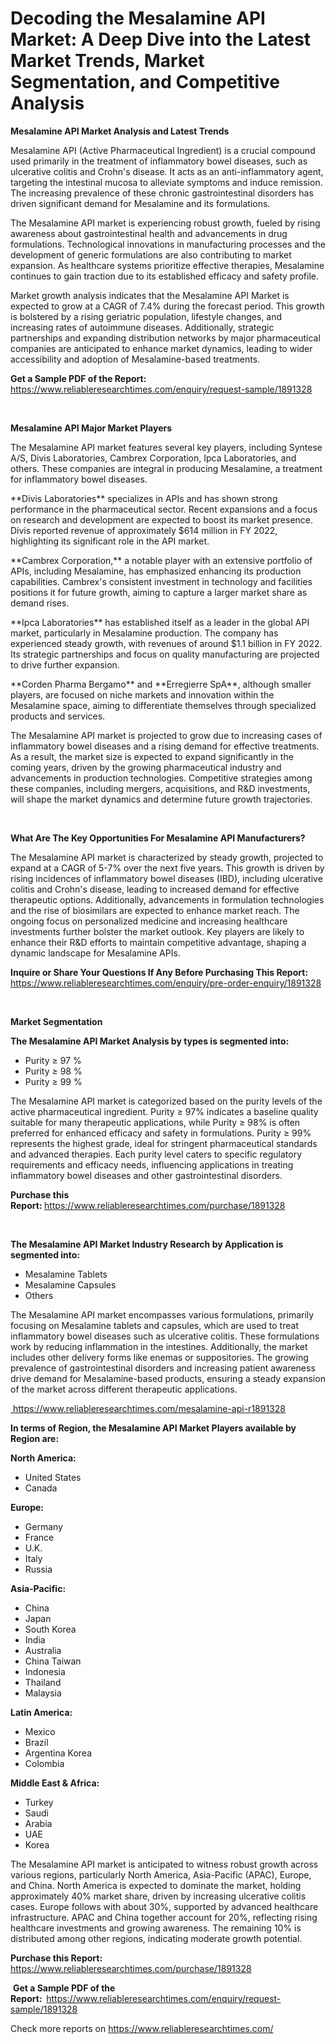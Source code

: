 <p><h1>Decoding the Mesalamine API Market: A Deep Dive into the Latest Market Trends, Market Segmentation, and Competitive Analysis</h1></p><p><strong>Mesalamine API Market Analysis and Latest Trends</strong></p>
<p><p>Mesalamine API (Active Pharmaceutical Ingredient) is a crucial compound used primarily in the treatment of inflammatory bowel diseases, such as ulcerative colitis and Crohn's disease. It acts as an anti-inflammatory agent, targeting the intestinal mucosa to alleviate symptoms and induce remission. The increasing prevalence of these chronic gastrointestinal disorders has driven significant demand for Mesalamine and its formulations.</p><p>The Mesalamine API market is experiencing robust growth, fueled by rising awareness about gastrointestinal health and advancements in drug formulations. Technological innovations in manufacturing processes and the development of generic formulations are also contributing to market expansion. As healthcare systems prioritize effective therapies, Mesalamine continues to gain traction due to its established efficacy and safety profile.</p><p>Market growth analysis indicates that the Mesalamine API Market is expected to grow at a CAGR of 7.4% during the forecast period. This growth is bolstered by a rising geriatric population, lifestyle changes, and increasing rates of autoimmune diseases. Additionally, strategic partnerships and expanding distribution networks by major pharmaceutical companies are anticipated to enhance market dynamics, leading to wider accessibility and adoption of Mesalamine-based treatments.</p></p>
<p><strong>Get a Sample PDF of the Report:&nbsp;</strong> <a href="https://www.reliableresearchtimes.com/enquiry/request-sample/1891328?utm_campaign=3258&utm_medium=2&utm_source=Github&utm_content=ia&utm_term=28032025&utm_id=mesalamine-api">https://www.reliableresearchtimes.com/enquiry/request-sample/1891328</a></p>
<p>&nbsp;</p>
<p><strong>Mesalamine API Major Market Players</strong></p>
<p><p>The Mesalamine API market features several key players, including Syntese A/S, Divis Laboratories, Cambrex Corporation, Ipca Laboratories, and others. These companies are integral in producing Mesalamine, a treatment for inflammatory bowel diseases.</p><p>**Divis Laboratories** specializes in APIs and has shown strong performance in the pharmaceutical sector. Recent expansions and a focus on research and development are expected to boost its market presence. Divis reported revenue of approximately $614 million in FY 2022, highlighting its significant role in the API market.</p><p>**Cambrex Corporation,** a notable player with an extensive portfolio of APIs, including Mesalamine, has emphasized enhancing its production capabilities. Cambrex's consistent investment in technology and facilities positions it for future growth, aiming to capture a larger market share as demand rises.</p><p>**Ipca Laboratories** has established itself as a leader in the global API market, particularly in Mesalamine production. The company has experienced steady growth, with revenues of around $1.1 billion in FY 2022. Its strategic partnerships and focus on quality manufacturing are projected to drive further expansion.</p><p>**Corden Pharma Bergamo** and **Erregierre SpA**, although smaller players, are focused on niche markets and innovation within the Mesalamine space, aiming to differentiate themselves through specialized products and services.</p><p>The Mesalamine API market is projected to grow due to increasing cases of inflammatory bowel diseases and a rising demand for effective treatments. As a result, the market size is expected to expand significantly in the coming years, driven by the growing pharmaceutical industry and advancements in production technologies. Competitive strategies among these companies, including mergers, acquisitions, and R&D investments, will shape the market dynamics and determine future growth trajectories.</p></p>
<p>&nbsp;</p>
<p><strong>What Are The Key Opportunities For Mesalamine API Manufacturers?</strong></p>
<p><p>The Mesalamine API market is characterized by steady growth, projected to expand at a CAGR of 5-7% over the next five years. This growth is driven by rising incidences of inflammatory bowel diseases (IBD), including ulcerative colitis and Crohn's disease, leading to increased demand for effective therapeutic options. Additionally, advancements in formulation technologies and the rise of biosimilars are expected to enhance market reach. The ongoing focus on personalized medicine and increasing healthcare investments further bolster the market outlook. Key players are likely to enhance their R&D efforts to maintain competitive advantage, shaping a dynamic landscape for Mesalamine APIs.</p></p>
<p><strong>Inquire or Share Your Questions If Any Before Purchasing This Report:</strong> <a href="https://www.reliableresearchtimes.com/enquiry/pre-order-enquiry/1891328?utm_campaign=3258&utm_medium=2&utm_source=Github&utm_content=ia&utm_term=28032025&utm_id=mesalamine-api">https://www.reliableresearchtimes.com/enquiry/pre-order-enquiry/1891328</a></p>
<p>&nbsp;</p>
<p><strong>Market Segmentation</strong></p>
<p><strong>The Mesalamine API Market Analysis by types is segmented into:</strong></p>
<p><ul><li>Purity ≥ 97 %</li><li>Purity ≥ 98 %</li><li>Purity ≥ 99 %</li></ul></p>
<p><p>The Mesalamine API market is categorized based on the purity levels of the active pharmaceutical ingredient. Purity ≥ 97% indicates a baseline quality suitable for many therapeutic applications, while Purity ≥ 98% is often preferred for enhanced efficacy and safety in formulations. Purity ≥ 99% represents the highest grade, ideal for stringent pharmaceutical standards and advanced therapies. Each purity level caters to specific regulatory requirements and efficacy needs, influencing applications in treating inflammatory bowel diseases and other gastrointestinal disorders.</p></p>
<p><strong>Purchase this Report:&nbsp;</strong><a href="https://www.reliableresearchtimes.com/purchase/1891328?utm_campaign=3258&utm_medium=2&utm_source=Github&utm_content=ia&utm_term=28032025&utm_id=mesalamine-api">https://www.reliableresearchtimes.com/purchase/1891328</a></p>
<p>&nbsp;</p>
<p><strong>The Mesalamine API Market Industry Research by Application is segmented into:</strong></p>
<p><ul><li>Mesalamine Tablets</li><li>Mesalamine Capsules</li><li>Others</li></ul></p>
<p><p>The Mesalamine API market encompasses various formulations, primarily focusing on Mesalamine tablets and capsules, which are used to treat inflammatory bowel diseases such as ulcerative colitis. These formulations work by reducing inflammation in the intestines. Additionally, the market includes other delivery forms like enemas or suppositories. The growing prevalence of gastrointestinal disorders and increasing patient awareness drive demand for Mesalamine-based products, ensuring a steady expansion of the market across different therapeutic applications.</p></p>
<p><a href="https://www.reliableresearchtimes.com/mesalamine-api-r1891328?utm_campaign=3258&utm_medium=2&utm_source=Github&utm_content=ia&utm_term=28032025&utm_id=mesalamine-api">&nbsp;https://www.reliableresearchtimes.com/mesalamine-api-r1891328</a></p>
<p><strong>In terms of Region, the Mesalamine API Market Players available by Region are:</strong></p>
<p>
    <p> <strong> North America: </strong>
        <ul>
            <li>United States</li>
            <li>Canada</li>
        </ul>
        </p> 
    <p> <strong> Europe: </strong>
        <ul>
            <li>Germany</li>
            <li>France</li>
            <li>U.K.</li>
            <li>Italy</li>
            <li>Russia</li>
        </ul>
        </p> 
    <p> <strong> Asia-Pacific: </strong>
        <ul>
            <li>China</li>
            <li>Japan</li>
            <li>South Korea</li>
            <li>India</li>
            <li>Australia</li>
            <li>China Taiwan</li>
            <li>Indonesia</li>
            <li>Thailand</li>
            <li>Malaysia</li>
        </ul>
        </p> 
    <p> <strong> Latin America: </strong>
        <ul>
            <li>Mexico</li>
            <li>Brazil</li>
            <li>Argentina Korea</li>
            <li>Colombia</li>
        </ul>
        </p> 
    <p> <strong> Middle East & Africa: </strong>
        <ul>
            <li>Turkey</li>
            <li>Saudi</li>
            <li>Arabia</li>
            <li>UAE</li>
            <li>Korea</li>
        </ul>
    </p>
    </p>
<p><p>The Mesalamine API market is anticipated to witness robust growth across various regions, particularly North America, Asia-Pacific (APAC), Europe, and China. North America is expected to dominate the market, holding approximately 40% market share, driven by increasing ulcerative colitis cases. Europe follows with about 30%, supported by advanced healthcare infrastructure. APAC and China together account for 20%, reflecting rising healthcare investments and growing awareness. The remaining 10% is distributed among other regions, indicating moderate growth potential.</p></p>
<p><strong>Purchase this Report: </strong><a href="https://www.reliableresearchtimes.com/purchase/1891328?utm_campaign=3258&utm_medium=2&utm_source=Github&utm_content=ia&utm_term=28032025&utm_id=mesalamine-api">https://www.reliableresearchtimes.com/purchase/1891328</a></p>
<p>&nbsp;<strong>Get a Sample PDF of the Report:&nbsp;&nbsp;</strong><a href="https://www.reliableresearchtimes.com/enquiry/request-sample/1891328?utm_campaign=3258&utm_medium=2&utm_source=Github&utm_content=ia&utm_term=28032025&utm_id=mesalamine-api">https://www.reliableresearchtimes.com/enquiry/request-sample/1891328</a></p>
<p><strong></strong></p>
<p>Check more reports on <a href="https://www.reliableresearchtimes.com/?utm_campaign=3258&utm_medium=2&utm_source=Github&utm_content=ia&utm_term=28032025&utm_id=mesalamine-api">https://www.reliableresearchtimes.com/</a></p>